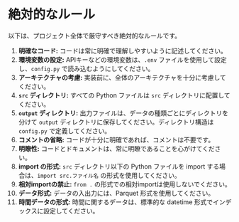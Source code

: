 絶対的なルール
========

以下は、プロジェクト全体で厳守すべき絶対的なルールです。

1.  **明確なコード:** コードは常に明確で理解しやすいように記述してください。
2.  **環境変数の設定:** APIキーなどの環境変数は、`.env` ファイルを使用して設定し、`config.py` で読み込むようにしてください。
3.  **アーキテクチャの考慮:** 実装前に、全体のアーキテクチャを十分に考慮してください。
4.  **`src` ディレクトリ:** すべての Python ファイルは `src` ディレクトリに配置してください。
5.  **`output` ディレクトリ:** 出力ファイルは、データの種類ごとにディレクトリを分けて `output` ディレクトリに保存してください。ディレクトリ構造は `config.py` で定義してください。
6.  **コメントの省略:** コードが十分に明確であれば、コメントは不要です。
7.  **明瞭性:** コードとドキュメントは、常に明瞭であることを心がけてください。
8.  **import の形式:** `src` ディレクトリ以下の Python ファイルを import する場合は、`import src.ファイル名` の形式を使用してください。
9.  **相対importの禁止:** `from .` の形式での相対importは使用しないでください。
10. **データ形式:** データの入出力には、Parquet 形式を使用してください。
11. **時間データの形式:** 時間に関するデータは、標準的な datetime 形式でインデックスに設定してください。
